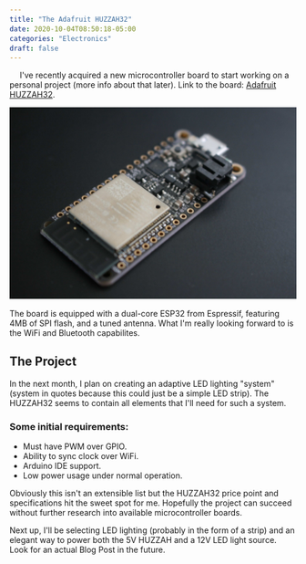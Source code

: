 ```yaml
---
title: "The Adafruit HUZZAH32"
date: 2020-10-04T08:50:18-05:00
categories: "Electronics"
draft: false
---
```


&emsp; I've recently acquired a new microcontroller board to start working on a personal project (more info about that later). Link to the board: [Adafruit HUZZAH32](https://learn.adafruit.com/adafruit-huzzah32-esp32-feather).

![Adafruit ESP32 Image](esp.jpg)

The board is equipped with a dual-core ESP32 from Espressif, featuring 4MB of SPI flash, and a tuned antenna. What I'm really looking forward to is the WiFi and Bluetooth capabilites.

## The Project

In the next month, I plan on creating an adaptive LED lighting "system" (system in quotes because this could just be a simple LED strip). The HUZZAH32 seems to contain all elements that I'll need for such a system. 

### Some initial requirements:
- Must have PWM over GPIO.
- Ability to sync clock over WiFi.
- Arduino IDE support.
- Low power usage under normal operation.

Obviously this isn't an extensible list but the HUZZAH32 price point and specifications hit the sweet spot for me. Hopefully the project can succeed without further research into available microcontroller boards. 

Next up, I'll be selecting LED lighting (probably in the form of a strip) and an elegant way to power both the 5V HUZZAH and a 12V LED light source. Look for an actual Blog Post in the future.






